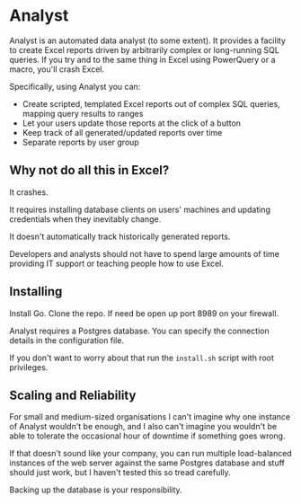 # Analyst

Analyst is an automated data analyst (to some extent). It provides a facility to create Excel reports driven by arbitrarily complex or long-running SQL queries. If you try and to the same thing in Excel using PowerQuery or a macro, you'll crash Excel.

Specifically, using Analyst you can:

* Create scripted, templated Excel reports out of complex SQL queries, mapping query results to ranges
* Let your users update those reports at the click of a button
* Keep track of all generated/updated reports over time
* Separate reports by user group

## Why not do all this in Excel?

It crashes. 

It requires installing database clients on users' machines and updating credentials when they inevitably change. 

It doesn't automatically track historically generated reports.

Developers and analysts should not have to spend large amounts of time providing IT support or teaching people how to use Excel.

## Installing

Install Go. Clone the repo. If need be open up port 8989 on your firewall.

Analyst requires a Postgres database. You can specify the connection details in the configuration file. 

If you don't want to worry about that run the `install.sh` script with root privileges.

## Scaling and Reliability

For small and medium-sized organisations I can't imagine why one instance of Analyst wouldn't be enough, and I also can't imagine you wouldn't be able to tolerate the occasional hour of downtime if something goes wrong. 

If that doesn't sound like your company, you can run multiple load-balanced instances of the web server against the same Postgres database and stuff should just work, but I haven't tested this so tread carefully. 

Backing up the database is your responsibility.